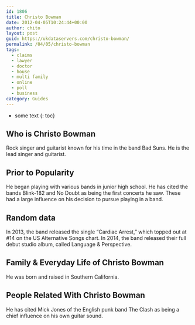 ```yaml
---
id: 1806
title: Christo Bowman
date: 2012-04-05T10:24:44+00:00
author: chito
layout: post
guid: https://ukdataservers.com/christo-bowman/
permalink: /04/05/christo-bowman
tags:
  - claims
  - lawyer
  - doctor
  - house
  - multi family
  - online
  - poll
  - business
category: Guides
---
```


* some text
{: toc}


## Who is  Christo Bowman
                  
                  
                  
Rock singer and guitarist known for his time in the band Bad Suns. He is the lead singer and guitarist.
                  
                
                
                
## Prior to Popularity 
                  
                  
                  
He began playing with various bands in junior high school. He has cited the bands Blink-182 and No Doubt as being the first concerts he saw. These had a large influence on his decision to pursue playing in a band.
                  
                
                
                
## Random data 
                  
                  
                  
In 2013, the band released the single &#8220;Cardiac Arrest,&#8221; which topped out at #14 on the US Alternative Songs chart. In 2014, the band released their full debut studio album, called Language & Perspective.
                  
                
                
                
## Family & Everyday Life of Christo Bowman
                  
                  
                  
He was born and raised in Southern California.
                  
                
                
                
## People Related With  Christo Bowman
                  
                  
                  
He has cited Mick Jones of the English punk band The Clash as being a chief influence on his own guitar sound.
                  
                
              
            
          
          
          
    
    
  
